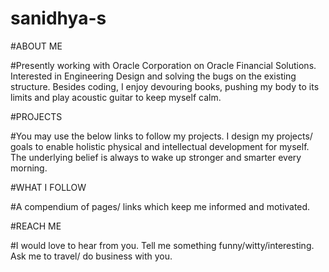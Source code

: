 # sanidhya-s

#ABOUT ME 

#Presently working with Oracle Corporation on Oracle Financial Solutions. Interested in Engineering Design and solving the bugs on the existing structure. Besides coding, I enjoy devouring books, pushing my body to its limits and play acoustic guitar to keep myself calm.

#PROJECTS

#You may use the below links to follow my projects. I design my projects/ goals to enable holistic physical and intellectual development for myself. The underlying belief is always to wake up stronger and smarter every morning.

#WHAT I FOLLOW 

#A compendium of pages/ links which keep me informed and motivated.

#REACH ME

#I would love to hear from you. Tell me something funny/witty/interesting. Ask me to travel/ do business with you.

